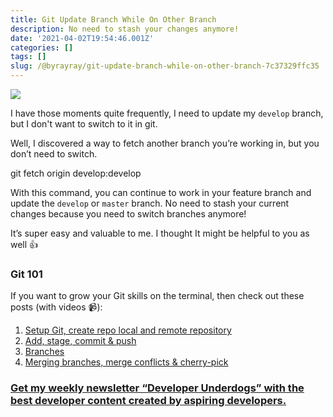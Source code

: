 ```yaml
---
title: Git Update Branch While On Other Branch
description: No need to stash your changes anymore!
date: '2021-04-02T19:54:46.001Z'
categories: []
tags: []
slug: /@byrayray/git-update-branch-while-on-other-branch-7c37329ffc35
---
```


![](/images/0__ehS0__kNlLWxq33Ym.jpg)

I have those moments quite frequently, I need to update my `develop` branch, but I don't want to switch to it in git.

Well, I discovered a way to fetch another branch you’re working in, but you don’t need to switch.

git fetch origin develop:develop

With this command, you can continue to work in your feature branch and update the `develop` or `master` branch. No need to stash your current changes because you need to switch branches anymore!

It’s super easy and valuable to me. I thought It might be helpful to you as well 👍

### Git 101

If you want to grow your Git skills on the terminal, then check out these posts (with videos 📹):

1.  [Setup Git, create repo local and remote repository](https://devbyrayray.medium.com/git-101-step-1-setup-create-repo-local-and-remote-repository-4e15fcad89b6)
2.  [Add, stage, commit & push](https://devbyrayray.medium.com/git-101-step-2-add-stage-commit-push-aab3afeece55)
3.  [Branches](https://devbyrayray.medium.com/git-101-step-3-branches-634055e32ec)
4.  [Merging branches, merge conflicts & cherry-pick](https://devbyrayray.medium.com/git-101-step-4-merging-branches-merge-conflicts-cherry-pick-67cc1ff0edb7)

### [Get my weekly newsletter “Developer Underdogs” with the best developer content created by aspiring developers.](https://www.getrevue.co/profile/devbyrayray)